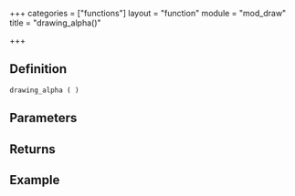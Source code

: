 +++
categories = ["functions"]
layout = "function"
module = "mod_draw"
title = "drawing_alpha()"

+++

## Definition

    drawing_alpha ( )

## Parameters

## Returns

## Example
